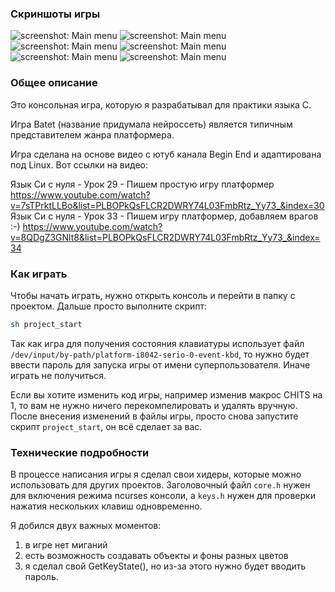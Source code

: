 ### Скриншоты игры
![screenshot: Main menu](https://github.com/OtryvnoyKalendar/Console-Platformer/blob/main/screenshots/screenshot%201.png)
![screenshot: Main menu](https://github.com/OtryvnoyKalendar/Console-Platformer/blob/main/screenshots/screenshot%202.png)
![screenshot: Main menu](https://github.com/OtryvnoyKalendar/Console-Platformer/blob/main/screenshots/screenshot%203.png)
![screenshot: Main menu](https://github.com/OtryvnoyKalendar/Console-Platformer/blob/main/screenshots/screenshot%204.png)
![screenshot: Main menu](https://github.com/OtryvnoyKalendar/Console-Platformer/blob/main/screenshots/screenshot%205.png)
![screenshot: Main menu](https://github.com/OtryvnoyKalendar/Console-Platformer/blob/main/screenshots/screenshot%206.png)

### Общее описание
Это консольная игра, которую я разрабатывал для практики языка C.

Игра Batet (название придумала нейроссеть) является типичным представителем жанра платформера.

Игра сделана на основе видео с ютуб канала Begin End и адаптирована под Linux.
Вот ссылки на видео:

Язык Си с нуля - Урок 29 - Пишем простую игру платформер https://www.youtube.com/watch?v=7sTPrktLLBo&list=PLBOPkQsFLCR2DWRY74L03FmbRtz_Yy73_&index=30
Язык Си с нуля - Урок 33 - Пишем игру платформер, добавляем врагов :-) https://www.youtube.com/watch?v=8QDgZ3GNlt8&list=PLBOPkQsFLCR2DWRY74L03FmbRtz_Yy73_&index=34

### Как играть
Чтобы начать играть, нужно открыть консоль и перейти в папку с проектом. Дальше просто выполните скрипт:
```sh
sh project_start
```
Так как игра для получения состояния клавиатуры использует файл `/dev/input/by-path/platform-i8042-serio-0-event-kbd`, то нужно будет ввести пароль для запуска игры от имени суперпользователя. Иначе играть не получиться.

Если вы хотите изменить код игры, например изменив макрос CHITS на 1, то вам не нужно ничего перекомпелировать и удалять вручную. После внесения изменений в файлы игры, просто снова запустите скрипт `project_start`, он всё сделает за вас.

### Технические подробности
В процессе написания игры я сделал свои хидеры, которые можно использовать для других проектов. Заголовочный файл `core.h` нужен для включения режима ncurses консоли, а `keys.h` нужен для проверки нажатия нескольких клавиш одновременно.

Я добился двух важных моментов:
1. в игре нет миганий
2. есть возможность создавать объекты и фоны разных цветов
3. я сделал свой GetKeyState(), но из-за этого нужно будет вводить пароль.
